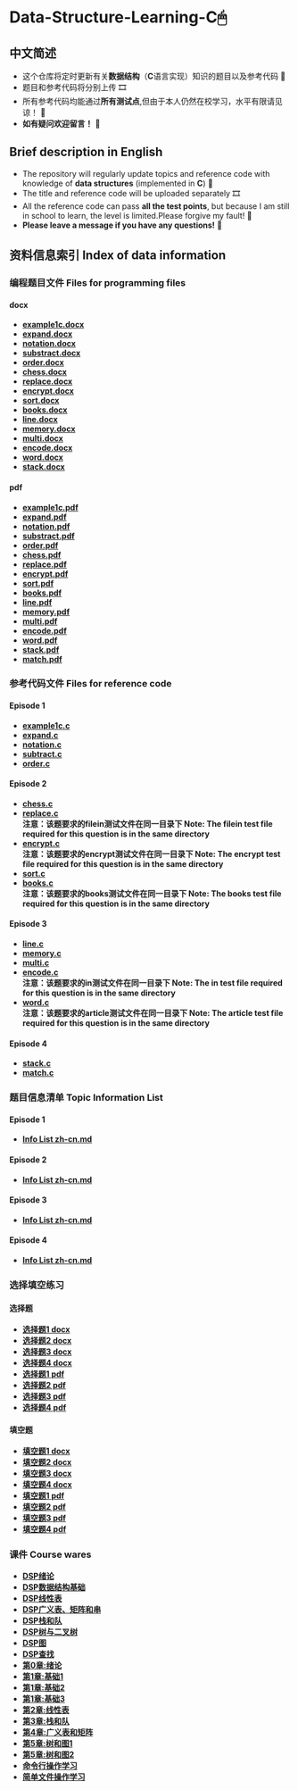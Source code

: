 # Data-Structure-Learning-C🖱
## 中文简述
* 这个仓库将定时更新有关**数据结构**（**C**语言实现）知识的题目以及参考代码  🎁
* 题目和参考代码将分别上传  🎞
* 所有参考代码均能通过**所有测试点**,但由于本人仍然在校学习，水平有限请见谅！  🎇
* **如有疑问欢迎留言！**  🥳

## Brief description in English
* The repository will regularly update topics and reference code with knowledge of **data structures** (implemented in **C**)  🎁
* The title and reference code will be uploaded separately  🎞
* All the reference code can pass **all the test points**, but because I am still in school to learn, the level is limited.Please forgive my fault! 🎇 
* **Please leave a message if you have any questions!**  🥳

## 资料信息索引 Index of data information
### 编程题目文件 Files for programming files
#### docx
* **[example1c.docx](https://github.com/MossDream/Data-Structure-Learning-C/blob/main/example1c.docx)** 
* **[expand.docx](https://github.com/MossDream/Data-Structure-Learning-C/blob/main/expand.docx)**
* **[notation.docx](https://github.com/MossDream/Data-Structure-Learning-C/blob/main/notation.docx)**
* **[substract.docx](https://github.com/MossDream/Data-Structure-Learning-C/blob/main/substract.docx)**
* **[order.docx](https://github.com/MossDream/Data-Structure-Learning-C/blob/main/order.docx)**
* **[chess.docx](https://github.com/MossDream/Data-Structure-Learning-C/blob/main/chess.docx)**
* **[replace.docx](https://github.com/MossDream/Data-Structure-Learning-C/blob/main/replace.docx)**
* **[encrypt.docx](https://github.com/MossDream/Data-Structure-Learning-C/blob/main/encrypt.docx)**
* **[sort.docx](https://github.com/MossDream/Data-Structure-Learning-C/blob/main/sort.docx)**
* **[books.docx](https://github.com/MossDream/Data-Structure-Learning-C/blob/main/books.docx)**
* **[line.docx](https://github.com/MossDream/Data-Structure-Learning-C/blob/main/line.docx)**
* **[memory.docx](https://github.com/MossDream/Data-Structure-Learning-C/blob/main/memory.docx)**
* **[multi.docx](https://github.com/MossDream/Data-Structure-Learning-C/blob/main/multi.docx)**
* **[encode.docx](https://github.com/MossDream/Data-Structure-Learning-C/blob/main/encode.docx)**
* **[word.docx](https://github.com/MossDream/Data-Structure-Learning-C/blob/main/word.docx)**
* **[stack.docx](https://github.com/MossDream/Data-Structure-Learning-C/blob/main/stack.docx)**
#### pdf
* **[example1c.pdf](https://github.com/MossDream/Data-Structure-Learning-C/blob/main/example1c.pdf)** 
* **[expand.pdf](https://github.com/MossDream/Data-Structure-Learning-C/blob/main/expand.pdf)**
* **[notation.pdf](https://github.com/MossDream/Data-Structure-Learning-C/blob/main/notation.pdf)**
* **[substract.pdf](https://github.com/MossDream/Data-Structure-Learning-C/blob/main/substract.pdf)**
* **[order.pdf](https://github.com/MossDream/Data-Structure-Learning-C/blob/main/order.pdf)**  
* **[chess.pdf](https://github.com/MossDream/Data-Structure-Learning-C/blob/main/chess.pdf)**
* **[replace.pdf](https://github.com/MossDream/Data-Structure-Learning-C/blob/main/replace.pdf)**
* **[encrypt.pdf](https://github.com/MossDream/Data-Structure-Learning-C/blob/main/encrypt.pdf)**
* **[sort.pdf](https://github.com/MossDream/Data-Structure-Learning-C/blob/main/sort.pdf)**
* **[books.pdf](https://github.com/MossDream/Data-Structure-Learning-C/blob/main/books.pdf)**
* **[line.pdf](https://github.com/MossDream/Data-Structure-Learning-C/blob/main/line.pdf)**
* **[memory.pdf](https://github.com/MossDream/Data-Structure-Learning-C/blob/main/memory.pdf)**
* **[multi.pdf](https://github.com/MossDream/Data-Structure-Learning-C/blob/main/multi.pdf)**
* **[encode.pdf](https://github.com/MossDream/Data-Structure-Learning-C/blob/main/encode.pdf)**
* **[word.pdf](https://github.com/MossDream/Data-Structure-Learning-C/blob/main/word.pdf)**
* **[stack.pdf](https://github.com/MossDream/Data-Structure-Learning-C/blob/main/stack.pdf)**
* **[match.pdf](https://github.com/MossDream/Data-Structure-Learning-C/blob/main/match.pdf)**
### 参考代码文件 Files for reference code
#### Episode 1
* **[example1c.c](https://github.com/MossDream/Data-Structure-Learning-C/blob/main/Episode%201/example1c.c)** 
* **[expand.c](https://github.com/MossDream/Data-Structure-Learning-C/blob/main/Episode%201/expand.c)**
* **[notation.c](https://github.com/MossDream/Data-Structure-Learning-C/blob/main/Episode%201/notation.c)** 
* **[subtract.c](https://github.com/MossDream/Data-Structure-Learning-C/blob/main/Episode%201/subtract.c)** 
* **[order.c](https://github.com/MossDream/Data-Structure-Learning-C/blob/main/Episode%201/order.c)** 

#### Episode 2
* **[chess.c](https://github.com/MossDream/Data-Structure-Learning-C/blob/main/Episode%202/chess.c)** 
* **[replace.c](https://github.com/MossDream/Data-Structure-Learning-C/blob/main/Episode%202/replace.c)**  
 **注意：该题要求的filein测试文件在同一目录下 Note: The filein test file required for this question is in the same directory**
* **[encrypt.c](https://github.com/MossDream/Data-Structure-Learning-C/blob/main/Episode%202/encrypt.c)**  
 **注意：该题要求的encrypt测试文件在同一目录下 Note: The encrypt test file required for this question is in the same directory**
* **[sort.c](https://github.com/MossDream/Data-Structure-Learning-C/blob/main/Episode%202/sort.c)**
* **[books.c](https://github.com/MossDream/Data-Structure-Learning-C/blob/main/Episode%202/books.c)**  
 **注意：该题要求的books测试文件在同一目录下 Note: The books test file required for this question is in the same directory**

#### Episode 3
* **[line.c](https://github.com/MossDream/Data-Structure-Learning-C/blob/main/Episode%203/line.c)** 
* **[memory.c](https://github.com/MossDream/Data-Structure-Learning-C/blob/main/Episode%203/memory.c)** 
* **[multi.c](https://github.com/MossDream/Data-Structure-Learning-C/blob/main/Episode%203/multi.c)** 
* **[encode.c](https://github.com/MossDream/Data-Structure-Learning-C/blob/main/Episode%203/encode.c)**  
 **注意：该题要求的in测试文件在同一目录下 Note: The in test file required for this question is in the same directory** 
* **[word.c](https://github.com/MossDream/Data-Structure-Learning-C/blob/main/Episode%203/word.c)**  
 **注意：该题要求的article测试文件在同一目录下 Note: The article test file required for this question is in the same directory** 
 
#### Episode 4
* **[stack.c](https://github.com/MossDream/Data-Structure-Learning-C/blob/main/Episode%204/stack.c)**
* **[match.c](https://github.com/MossDream/Data-Structure-Learning-C/blob/main/Episode%204/match.c)**    

### 题目信息清单 Topic Information List
#### Episode 1
* **[Info List zh-cn.md](https://github.com/MossDream/Data-Structure-Learning-C/blob/main/Episode%201/Info%20List%20zh-cn.md)** 
#### Episode 2
* **[Info List zh-cn.md](https://github.com/MossDream/Data-Structure-Learning-C/blob/main/Episode%202/Info%20List%20zh-cn.md)** 
#### Episode 3
* **[Info List zh-cn.md](https://github.com/MossDream/Data-Structure-Learning-C/blob/main/Episode%203/Info%20List%20zh-cn.md)** 
#### Episode 4
* **[Info List zh-cn.md](https://github.com/MossDream/Data-Structure-Learning-C/blob/main/Episode%204/Info%20List%20zh-cn.md)**

### 选择填空练习
#### 选择题
* **[选择题1 docx](https://github.com/MossDream/Data-Structure-Learning-C/blob/main/Other%20Exercise/%E9%80%89%E6%8B%A9%E9%A2%981.docx)**
* **[选择题2 docx](https://github.com/MossDream/Data-Structure-Learning-C/blob/main/Other%20Exercise/%E9%80%89%E6%8B%A9%E9%A2%982.docx)**
* **[选择题3 docx](https://github.com/MossDream/Data-Structure-Learning-C/blob/main/Other%20Exercise/%E9%80%89%E6%8B%A9%E9%A2%983.docx)**
* **[选择题4 docx](https://github.com/MossDream/Data-Structure-Learning-C/blob/main/Other%20Exercise/%E9%80%89%E6%8B%A9%E9%A2%984.docx)**
* **[选择题1 pdf](https://github.com/MossDream/Data-Structure-Learning-C/blob/main/Other%20Exercise/%E9%80%89%E6%8B%A9%E9%A2%981.pdf)**
* **[选择题2 pdf](https://github.com/MossDream/Data-Structure-Learning-C/blob/main/Other%20Exercise/%E9%80%89%E6%8B%A9%E9%A2%982.pdf)**
* **[选择题3 pdf](https://github.com/MossDream/Data-Structure-Learning-C/blob/main/Other%20Exercise/%E9%80%89%E6%8B%A9%E9%A2%983.pdf)**
* **[选择题4 pdf](https://github.com/MossDream/Data-Structure-Learning-C/blob/main/Other%20Exercise/%E9%80%89%E6%8B%A9%E9%A2%984.pdf)**

#### 填空题
* **[填空题1 docx](https://github.com/MossDream/Data-Structure-Learning-C/blob/main/Other%20Exercise/%E5%A1%AB%E7%A9%BA%E9%A2%981.docx)**
* **[填空题2 docx](https://github.com/MossDream/Data-Structure-Learning-C/blob/main/Other%20Exercise/%E5%A1%AB%E7%A9%BA%E9%A2%982.docx)**
* **[填空题3 docx](https://github.com/MossDream/Data-Structure-Learning-C/blob/main/Other%20Exercise/%E5%A1%AB%E7%A9%BA%E9%A2%983.docx)**
* **[填空题4 docx](https://github.com/MossDream/Data-Structure-Learning-C/blob/main/Other%20Exercise/%E5%A1%AB%E7%A9%BA%E9%A2%984.docx)**
* **[填空题1 pdf](https://github.com/MossDream/Data-Structure-Learning-C/blob/main/Other%20Exercise/%E5%A1%AB%E7%A9%BA%E9%A2%981.pdf)**
* **[填空题2 pdf](https://github.com/MossDream/Data-Structure-Learning-C/blob/main/Other%20Exercise/%E5%A1%AB%E7%A9%BA%E9%A2%982.pdf)**
* **[填空题3 pdf](https://github.com/MossDream/Data-Structure-Learning-C/blob/main/Other%20Exercise/%E5%A1%AB%E7%A9%BA%E9%A2%983.pdf)**
* **[填空题4 pdf](https://github.com/MossDream/Data-Structure-Learning-C/blob/main/Other%20Exercise/%E5%A1%AB%E7%A9%BA%E9%A2%984.pdf)**
### 课件 Course wares
* **[DSP绪论](https://github.com/MossDream/Data-Structure-Learning-C/blob/main/Course%20Ware/DSPv2_0(%E7%BB%AA%E8%AE%BA)-sxh.pptx)**
* **[DSP数据结构基础](https://github.com/MossDream/Data-Structure-Learning-C/blob/main/Course%20Ware/DSPv2_1(%E6%95%B0%E6%8D%AE%E7%BB%93%E6%9E%84%E5%9F%BA%E7%A1%80)-sxh.pptx)**
* **[DSP线性表](https://github.com/MossDream/Data-Structure-Learning-C/blob/main/Course%20Ware/DSPv2_2(%E7%BA%BF%E6%80%A7%E8%A1%A8)-sxh.pptx)**
* **[DSP广义表、矩阵和串](https://github.com/MossDream/Data-Structure-Learning-C/blob/main/Course%20Ware/DSPv2_3(%E5%B9%BF%E4%B9%89%E8%A1%A8%E3%80%81%E7%9F%A9%E9%98%B5%E4%B8%8E%E4%B8%B2)-sxh.pptx)**
* **[DSP栈和队](https://github.com/MossDream/Data-Structure-Learning-C/blob/main/Course%20Ware/DSPv2_4(%E6%A0%88%E4%B8%8E%E9%98%9F)-sxh.pptx)**
* **[DSP树与二叉树](https://github.com/MossDream/Data-Structure-Learning-C/blob/main/Course%20Ware/DSPv2_5(%E6%A0%91%E4%B8%8E%E4%BA%8C%E5%8F%89%E6%A0%91)-sxh.pptx)**
* **[DSP图](https://github.com/MossDream/Data-Structure-Learning-C/blob/main/Course%20Ware/DSPv2_6(%E5%9B%BE)-sxh.pptx)**
* **[DSP查找](https://github.com/MossDream/Data-Structure-Learning-C/blob/main/Course%20Ware/DSPv2_7(%E6%9F%A5%E6%89%BE)-sxh.pptx)**
* **[第0章:绪论](https://github.com/MossDream/Data-Structure-Learning-C/blob/main/Course%20Ware/%E7%AC%AC0%E7%AB%A0%20%E7%BB%AA%E8%AE%BA_%E5%AE%BD%E5%B1%8F-v2.pdf)**
* **[第1章:基础1](https://github.com/MossDream/Data-Structure-Learning-C/blob/main/Course%20Ware/%E7%AC%AC1%E7%AB%A0%20%E6%95%B0%E6%8D%AE%E7%BB%93%E6%9E%84%E7%A8%8B%E5%BA%8F%E8%AE%BE%E8%AE%A1%E5%9F%BA%E7%A1%80-v2-1.pdf)**
* **[第1章:基础2](https://github.com/MossDream/Data-Structure-Learning-C/blob/main/Course%20Ware/%E7%AC%AC1%E7%AB%A0%20%E6%95%B0%E6%8D%AE%E7%BB%93%E6%9E%84%E7%A8%8B%E5%BA%8F%E8%AE%BE%E8%AE%A1%E5%9F%BA%E7%A1%80-%E6%95%B0%E7%BB%84-%E6%8C%87%E9%92%88(1).pdf)**
* **[第1章:基础3](https://github.com/MossDream/Data-Structure-Learning-C/blob/main/Course%20Ware/%E7%AC%AC1%E7%AB%A0%20%E6%95%B0%E6%8D%AE%E7%BB%93%E6%9E%84%E7%A8%8B%E5%BA%8F%E8%AE%BE%E8%AE%A1%E5%9F%BA%E7%A1%80-%E7%BB%93%E6%9E%84%E4%BD%93-%E6%96%87%E4%BB%B6(1).pdf)**
* **[第2章:线性表](https://github.com/MossDream/Data-Structure-Learning-C/blob/main/Course%20Ware/%E7%AC%AC2%E7%AB%A0%20%E7%BA%BF%E6%80%A7%E8%A1%A8.pdf)**
* **[第3章:栈和队](https://github.com/MossDream/Data-Structure-Learning-C/blob/main/Course%20Ware/%E7%AC%AC3%E7%AB%A0-%E6%A0%88%E5%92%8C%E9%98%9F.pdf)**
* **[第4章:广义表和矩阵](https://github.com/MossDream/Data-Structure-Learning-C/blob/main/Course%20Ware/%E7%AC%AC4%E7%AB%A0%20%E5%B9%BF%E4%B9%89%E8%A1%A8%E3%80%81%E7%9F%A9%E9%98%B5.pdf)**
* **[第5章:树和图1](https://github.com/MossDream/Data-Structure-Learning-C/blob/main/Course%20Ware/%E7%AC%AC5%E7%AB%A0%20%E6%A0%91%E4%B8%8E%E4%BA%8C%E5%8F%89%E6%A0%91(2).pdf)**
* **[第5章:树和图2](https://github.com/MossDream/Data-Structure-Learning-C/blob/main/Course%20Ware/%E7%AC%AC5%E7%AB%A0%20%E6%A0%91%E4%B8%8E%E4%BA%8C%E5%8F%89%E6%A0%91_2.pdf)**
* **[命令行操作学习](https://github.com/MossDream/Data-Structure-Learning-C/blob/main/Course%20Ware/%E5%91%BD%E4%BB%A4%E8%A1%8C.pdf)**
* **[简单文件操作学习](https://github.com/MossDream/Data-Structure-Learning-C/blob/main/Course%20Ware/%E7%AE%80%E5%8D%95%E6%96%87%E4%BB%B6%E6%93%8D%E4%BD%9C.pdf)**
